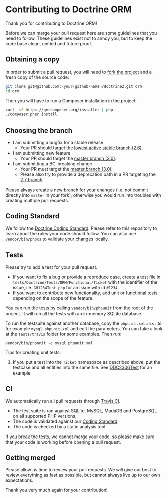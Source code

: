 # Contributing to Doctrine ORM

Thank you for contributing to Doctrine ORM!

Before we can merge your pull request here are some guidelines that you need to follow.
These guidelines exist not to annoy you, but to keep the code base clean,
unified and future proof.

## Obtaining a copy

In order to submit a pull request, you will need to [fork the project][Fork] and a fresh copy of the source code:

```sh
git clone git@github.com:<your-github-name>/doctrine2.git orm
cd orm
```

Then you will have to run a Composer installation in the project:
```sh
curl -sS https://getcomposer.org/installer | php
./composer.phar install
```

## Choosing the branch

 * I am submitting a bugfix for a stable release
   * Your PR should target the [lowest active stable branch (2.6)][2.6].
 * I am submitting new feature
   * Your PR should target the [master branch (3.0)][Master].
 * I am submitting a BC-breaking change
   * Your PR must target the [master branch (3.0)][Master].
   * Please also try to provide a deprecation path in a PR targeting the [2.7 branch][2.7].
   
Please always create a new branch for your changes (i.e. not commit directly into `master` in your fork), otherwise you would run into troubles with creating multiple pull requests.

## Coding Standard

We follow the [Doctrine Coding Standard][CS].
Please refer to this repository to learn about the rules your code should follow.
You can also use `vendor/bin/phpcs` to validate your changes locally.

## Tests

Please try to add a test for your pull request.

* If you want to fix a bug or provide a reproduce case, create a test file in
  ``tests/Doctrine/Tests/ORM/Functional/Ticket`` with the identifier of the issue,
  i.e. ``GH1234Test.php`` for an issue with id `#1234`.
* If you want to contribute new functionality, add unit or functional tests
  depending on the scope of the feature.

You can run the tests by calling ``vendor/bin/phpunit`` from the root of the project.
It will run all the tests with an in-memory SQLite database.

To run the testsuite against another database, copy the ``phpunit.xml.dist``
to for example ``mysql.phpunit.xml`` and edit the parameters. You can
take a look at the ``tests/travis`` folder for some examples. Then run:

    vendor/bin/phpunit -c mysql.phpunit.xml

Tips for creating unit tests:

1. If you put a test into the `Ticket` namespace as described above, put the testcase and all entities into the same file.
   See [DDC2306Test][Test Example] for an example.

## CI

We automatically run all pull requests through [Travis CI][Travis].

* The test suite is ran against SQLite, MySQL, MariaDB and PostgreSQL on all supported PHP versions.
* The code is validated against our [Coding Standard](#coding-standard).
* The code is checked by a static analysis tool.

If you break the tests, we cannot merge your code,
so please make sure that your code is working before opening a pull request.

## Getting merged

Please allow us time to review your pull requests. We will give our best to review
everything as fast as possible, but cannot always live up to our own expectations.

Thank you very much again for your contribution!

  [Master]: https://github.com/doctrine/doctrine2/tree/master
  [2.7]: https://github.com/doctrine/doctrine2/tree/2.7
  [2.6]: https://github.com/doctrine/doctrine2/tree/2.6
  [CS]: https://github.com/doctrine/coding-standard
  [Fork]: https://guides.github.com/activities/forking/
  [Travis]: https://www.travis-ci.org
  [Test Example]: https://github.com/doctrine/doctrine2/tree/master/tests/Doctrine/Tests/ORM/Functional/Ticket/DDC2306Test.php
